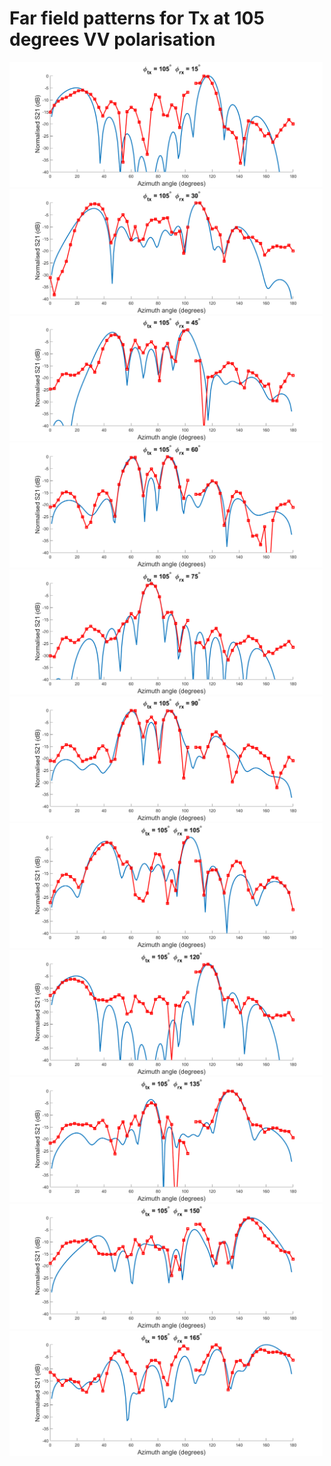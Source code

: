 # Far field patterns for Tx at 105 degrees VV polarisation

<img src="tx_105_rx_15.png" height="200">
<img src="tx_105_rx_30.png" height="200">
<img src="tx_105_rx_45.png" height="200">
<img src="tx_105_rx_60.png" height="200">
<img src="tx_105_rx_75.png" height="200">
<img src="tx_105_rx_90.png" height="200">
<img src="tx_105_rx_105.png" height="200">
<img src="tx_105_rx_120.png" height="200">
<img src="tx_105_rx_135.png" height="200">
<img src="tx_105_rx_150.png" height="200">
<img src="tx_105_rx_165.png" height="200">
